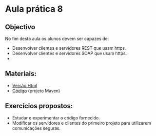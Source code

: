 # Aula prática 8

## Objectivo

No fim desta aula os alunos devem ser capazes de:

+ Desenvolver clientes e servidores REST que usam https.
+ Desenvolver clientes e servidores SOAP que usam https.
+ 
## Materiais:

* [Versão Html](sd2223-lab8.html)
* [Código](sd2223-aula8.zip) (projeto Maven)

## Exercícios propostos:

* Estudar e experimentar o código fornecido.
* Modificar os servidores e clientes do primeiro projeto para utilizarem comunicações seguras.
